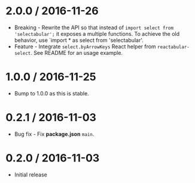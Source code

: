 2.0.0 / 2016-11-26
==================

  * Breaking - Rewrite the API so that instead of `import select from 'selectabular';` it exposes a multiple functions. To achieve the old behavior, use `import * as select from 'selectabular'.
  * Feature - Integrate `select.byArrowKeys` React helper from `reactabular-select`. See README for an usage example.

1.0.0 / 2016-11-25
==================

  * Bump to 1.0.0 as this is stable.

0.2.1 / 2016-11-03
==================

  * Bug fix - Fix **package.json** `main`.

0.2.0 / 2016-11-03
==================

  * Initial release
